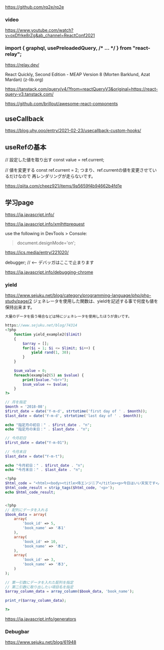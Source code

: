 https://github.com/rq2e/rq2e

### video
https://www.youtube.com/watch?v=oxDfrke8rZg&ab_channel=ReactConf2021

### import { graphql, usePreloadedQuery, /* ... */ } from "react-relay";
https://relay.dev/

React Quickly, Second Edition - MEAP Version 8 (Morten Barklund, Azat Mardan) (z-lib.org)

https://tanstack.com/query/v4/?from=reactQueryV3&original=https://react-query-v3.tanstack.com/

https://github.com/brillout/awesome-react-components

## useCallback
https://blog.uhy.ooo/entry/2021-02-23/usecallback-custom-hooks/

## useRefの基本
// 設定した値を取り出す
const value = ref.current;

// 値を変更する
const ref.current = 2;
つまり、ref.currentの値を変更させているだけなので
再レンダリングが走らないです。

https://qiita.com/cheez921/items/9a5659f4b94662b4fd1e

## 学习page
https://ja.javascript.info/

https://ja.javascript.info/xmlhttprequest

use the following in DevTools > Console:
> document.designMode='on';

https://ics.media/entry/221020/

 debugger;  // <-- デバッガはここで止まります
 
 https://ja.javascript.info/debugging-chrome
 
 
### yield
https://www.sejuku.net/blog/category/programming-language/php/php-study/page/2
ジェネレータを使用した関数は、yieldを記述する事で何度も値を保持出来ます。

```php
大量のデータを扱う場合などは特にジェネレータを使用したほうが良いです。

https://www.sejuku.net/blog/74314
<?php
    function yield_example2($limit)
    {
        $array = [];
        for($i = 1; $i <= $limit; $i++) {
            yield rand(1, 30);
        }
    }
 
    $sum_value = 0;
    foreach(example2(5) as $value) {
        print($value."<br>");
        $sum_value += $value;
    }
?>

// 月を指定
$month = '2018-08';
$first_date = date('Y-m-d', strtotime('first day of ' . $month));
$last_date = date('Y-m-d', strtotime('last day of ' . $month));
 
echo "指定月の初日：" . $first_date . "n";
echo "指定月の末日：" . $last_date . "n";

// 今月初日
$first_date = date("Y-m-01");
 
// 今月末日
$last_date = date("Y-m-t");
 
echo "今月初日：" . $first_date . "n";
echo "今月末日：" . $last_date . "n";

<?php
$html_code = "<html><body><title>侍エンジニア</title><p>今日はいい天気です</p></body></html>";
$html_code_result = strip_tags($html_code, '<p>');
echo $html_code_result;


<?php
// 配列にデータを入れる
$book_data = array(
    array(
        'book_id' => 5,
        'book_name' => '本1'
    ),
    array(
        'book_id' => 10,
        'book_name' => '本2',
    ),
    array(
        'book_id' => 3,
        'book_name' => '本3',
    )
);
 
// 第一引数にデータを入れた配列を指定
// 第二引数に取り出したい項目名を指定
$array_column_data = array_column($book_data, 'book_name');
 
print_r($array_column_data);
 
?>
```
 https://ja.javascript.info/generators
 
 ### Debugbar
 https://www.sejuku.net/blog/61948
